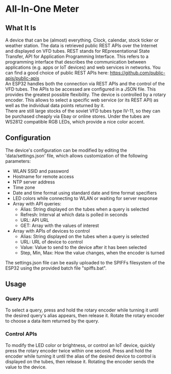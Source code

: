 # All-In-One Meter
## What It Is
A device that can be (almost) everything. Clock, calendar, stock ticker or weather station. The data is retrieved public REST APIs over the Internet and displayed on VFD tubes. REST stands for REpresentational State Transfer, API for Application Programming Interface. This refers to a programming interface that describes the communication between applications (e.g. apps or IoT devices) and web services in networks. You can find a good choice of public REST APIs here: https://github.com/public-apis/public-apis   
An ESP32 handles both the connection via REST APIs and the control of the VFD tubes. The APIs to be accessed are configured in a JSON file. This provides the greatest possible flexibility. The device is controlled by a rotary encoder. This allows to select a specific web service (or its REST API) as well as the individual data points returned by it.   
There are still large stocks of the soviet VFD tubes type IV-11, so they can be purchased cheaply via Ebay or online stores. Under the tubes are WS2812 compatible RGB LEDs, which provide a nice color accent.

## Configuration
The device's configuration can be modified by editing the 'data/settings.json' file, which allows customization of the following parameters:
- WLAN SSID and password
- Hostname for remote access
- NTP server address
- Time zone
- Date and time format using standard date and time format specifiers
- LED colors while connecting to WLAN or waiting for server response
- Array with API queries:
  - Alias: String displayed on the tubes when a query is selected
  - Refresh: Interval at which data is polled in seconds
  - URL: API URL
  - GET: Array with the values of interest
- Array with APIs of devices to control
  - Alias: String displayed on the tubes when a query is selected
  - URL: URL of device to control
  - Value: Value to send to the device after it has been selected
  - Step, Min, Max: How the value changes, when the encoder is turned

The settings.json file can be easily uploaded to the SPIFFs filesystem of the ESP32 using the provided batch file "spiffs.bat".

## Usage
### Query APIs
To select a query, press and hold the rotary encoder while turning it until the desired query's alias appears, then release it. Rotate the rotary encoder to choose a data item returned by the query.
### Control APIs
To modify the LED color or brightness, or control an IoT device, quickly press the rotary encoder twice within one second. Press and hold the encoder while turning it until the alias of the desired device to control is displayed on the tubes, then release it. Rotating the encoder sends the value to the device.